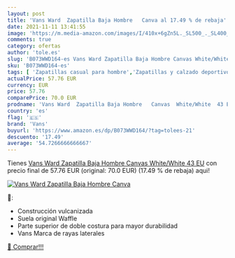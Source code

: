 ```yaml
---
layout: post
title: 'Vans Ward  Zapatilla Baja Hombre   Canva al 17.49 % de rebaja'
date: 2021-11-11 13:41:55
image: 'https://m.media-amazon.com/images/I/410x+6gZn5L._SL500_._SL400_.jpg'
comments: true
category: ofertas
author: 'tole.es'
slug: 'B073WWD164-es Vans Ward Zapatilla Baja Hombre Canvas White/White 43 EU'
sku: 'B073WWD164-es'
tags: [ 'Zapatillas casual para hombre','Zapatillas y calzado deportivo para hombre','Zapatos','Zapatos para hombre','Zapatos y complementos','vans','zapatilla', ]
actualPrice: 57.76 EUR
currency: EUR
price: 57.76
comparePrice: 70.0 EUR
prodname: 'Vans Ward  Zapatilla Baja Hombre   Canvas  White/White  43 EU'
country: 'es'
flag: '🇪🇸'
brand: 'Vans'
buyurl: 'https://www.amazon.es/dp/B073WWD164/?tag=tolees-21'
descuento: '17.49'
average: '54.7266666666667'
---
```


Tienes [Vans Ward  Zapatilla Baja Hombre   Canvas  White/White  43 EU](https://www.amazon.es/dp/B073WWD164/?tag=tolees-21) con precio final de  57.76 EUR (original: 70.0 EUR) (17.49 %  de rebaja) aqui!

[![Vans Ward  Zapatilla Baja Hombre   Canva](https://m.media-amazon.com/images/I/410x+6gZn5L._SL500_._SL400_.jpg)](https://www.amazon.es/dp/B073WWD164/?tag=tolees-21)

🔎:

- Construcción vulcanizada
- Suela original Waffle
- Parte superior de doble costura para mayor durabilidad
- Vans Marca de rayas laterales

[🛒 Comprar!!!](https://www.amazon.es/dp/B073WWD164/?tag=tolees-21)
